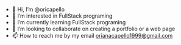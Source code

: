 - 👋 Hi, I’m @oricapello
- 👀 I’m interested in FullStack programing
- 🌱 I’m currently learning FullStack programing
- 💞️ I’m looking to collaborate on creating a portfolio or a web page
- 📫 How to reach me by my email orianacapello1999@gmail.com

<!---
oricapello/oricapello is a ✨ special ✨ repository because its `README.md` (this file) appears on your GitHub profile.
You can click the Preview link to take a look at your changes.
--->
